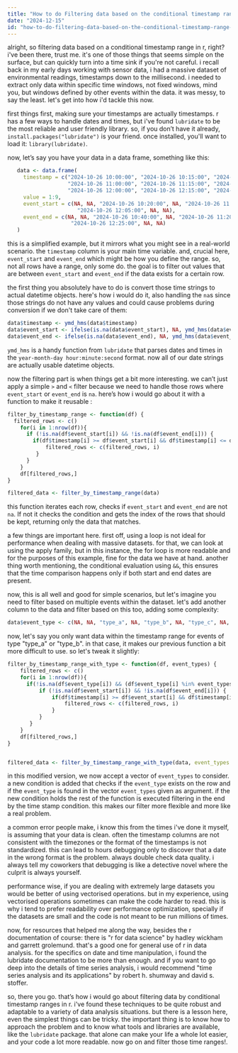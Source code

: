 ```yaml
---
title: "How to do Filtering data based on the conditional timestamp range in R?"
date: "2024-12-15"
id: "how-to-do-filtering-data-based-on-the-conditional-timestamp-range-in-r"
---
```


alright, so filtering data based on a conditional timestamp range in r, right? i've been there, trust me. it's one of those things that seems simple on the surface, but can quickly turn into a time sink if you're not careful. i recall back in my early days working with sensor data, i had a massive dataset of environmental readings, timestamps down to the millisecond. i needed to extract only data within specific time windows, not fixed windows, mind you, but windows defined by other events within the data. it was messy, to say the least. let's get into how i'd tackle this now.

first things first, making sure your timestamps are actually timestamps. r has a few ways to handle dates and times, but i've found `lubridate` to be the most reliable and user friendly library. so, if you don’t have it already, `install.packages("lubridate")` is your friend. once installed, you'll want to load it: `library(lubridate)`.

now, let’s say you have your data in a data frame, something like this:

```r
   data <- data.frame(
     timestamp = c("2024-10-26 10:00:00", "2024-10-26 10:15:00", "2024-10-26 10:30:00",
                   "2024-10-26 11:00:00", "2024-10-26 11:15:00", "2024-10-26 11:30:00",
                   "2024-10-26 12:00:00", "2024-10-26 12:15:00", "2024-10-26 12:30:00"),
     value = 1:9,
     event_start = c(NA, NA, "2024-10-26 10:20:00", NA, "2024-10-26 11:10:00", NA,
                      "2024-10-26 12:05:00", NA, NA),
     event_end = c(NA, NA, "2024-10-26 10:40:00", NA, "2024-10-26 11:20:00", NA,
                    "2024-10-26 12:25:00", NA, NA)
   )
```

this is a simplified example, but it mirrors what you might see in a real-world scenario. the `timestamp` column is your main time variable. and, crucial here, `event_start` and `event_end` which might be how you define the range. so, not all rows have a range, only some do. the goal is to filter out values that are between `event_start` and `event_end` if the data exists for a certain row.

the first thing you absolutely have to do is convert those time strings to actual datetime objects. here's how i would do it, also handling the `na`s since those strings do not have any values and could cause problems during conversion if we don't take care of them:

```r
data$timestamp <- ymd_hms(data$timestamp)
data$event_start <- ifelse(is.na(data$event_start), NA, ymd_hms(data$event_start))
data$event_end <- ifelse(is.na(data$event_end), NA, ymd_hms(data$event_end))
```

`ymd_hms` is a handy function from `lubridate` that parses dates and times in the `year-month-day hour:minute:second` format. now all of our date strings are actually usable datetime objects.

now the filtering part is when things get a bit more interesting. we can’t just apply a simple `>` and `<` filter because we need to handle those rows where `event_start` or `event_end` is `na`. here’s how i would go about it with a function to make it reusable :

```r
filter_by_timestamp_range <- function(df) {
  filtered_rows <- c()
    for(i in 1:nrow(df)){
      if (!is.na(df$event_start[i]) && !is.na(df$event_end[i])) {
        if(df$timestamp[i] >= df$event_start[i] && df$timestamp[i] <= df$event_end[i]){
            filtered_rows <- c(filtered_rows, i)
         }
      }
    }
    df[filtered_rows,]
}

filtered_data <- filter_by_timestamp_range(data)
```
this function iterates each row, checks if `event_start` and `event_end` are not `na`. If not it checks the condition and gets the index of the rows that should be kept, returning only the data that matches.

a few things are important here. first off, using a loop is not ideal for performance when dealing with massive datasets. for that, we can look at using the apply family, but in this instance, the for loop is more readable and for the purposes of this example, fine for the data we have at hand. another thing worth mentioning, the conditional evaluation using `&&`, this ensures that the time comparison happens only if both start and end dates are present.

now, this is all well and good for simple scenarios, but let's imagine you need to filter based on multiple events within the dataset. let's add another column to the data and filter based on this too, adding some complexity:

```r
data$event_type <- c(NA, NA, "type_a", NA, "type_b", NA, "type_c", NA, NA)
```

now, let's say you only want data within the timestamp range for events of type "type_a" or "type_b". in that case, it makes our previous function a bit more difficult to use. so let's tweak it slightly:

```r
filter_by_timestamp_range_with_type <- function(df, event_types) {
    filtered_rows <- c()
    for(i in 1:nrow(df)){
      if(!is.na(df$event_type[i]) && (df$event_type[i] %in% event_types)){
          if (!is.na(df$event_start[i]) && !is.na(df$event_end[i])) {
              if(df$timestamp[i] >= df$event_start[i] && df$timestamp[i] <= df$event_end[i]){
                  filtered_rows <- c(filtered_rows, i)
              }
          }
       }
    }
    df[filtered_rows,]
}


filtered_data <- filter_by_timestamp_range_with_type(data, event_types = c("type_a", "type_b"))

```

in this modified version, we now accept a vector of `event_types` to consider. a new condition is added that checks if the `event_type` exists on the row and if the `event_type` is found in the vector `event_types` given as argument. if the new condition holds the rest of the function is executed filtering in the end by the time stamp condition. this makes our filter more flexible and more like a real problem.

a common error people make, i know this from the times i've done it myself, is assuming that your data is clean. often the timestamp columns are not consistent with the timezones or the format of the timestamps is not standardized. this can lead to hours debugging only to discover that a date in the wrong format is the problem. always double check data quality. i always tell my coworkers that debugging is like a detective novel where the culprit is always yourself.

performance wise, if you are dealing with extremely large datasets you would be better of using vectorised operations. but in my experience, using vectorised operations sometimes can make the code harder to read. this is why i tend to prefer readability over performance optimization, specially if the datasets are small and the code is not meant to be run millions of times.

now, for resources that helped me along the way, besides the r documentation of course: there is "r for data science" by hadley wickham and garrett grolemund. that's a good one for general use of r in data analysis. for the specifics on date and time manipulation, i found the lubridate documentation to be more than enough. and if you want to go deep into the details of time series analysis, i would recommend "time series analysis and its applications" by robert h. shumway and david s. stoffer.

so, there you go. that’s how i would go about filtering data by conditional timestamp ranges in r. i've found these techniques to be quite robust and adaptable to a variety of data analysis situations. but there is a lesson here, even the simplest things can be tricky. the important thing is to know how to approach the problem and to know what tools and libraries are available, like the `lubridate` package. that alone can make your life a whole lot easier, and your code a lot more readable. now go on and filter those time ranges!.

